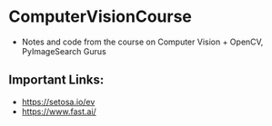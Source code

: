 # ComputerVisionCourse
 - Notes and code from the course on Computer Vision + OpenCV, PyImageSearch Gurus
## Important Links:
- https://setosa.io/ev
- https://www.fast.ai/
